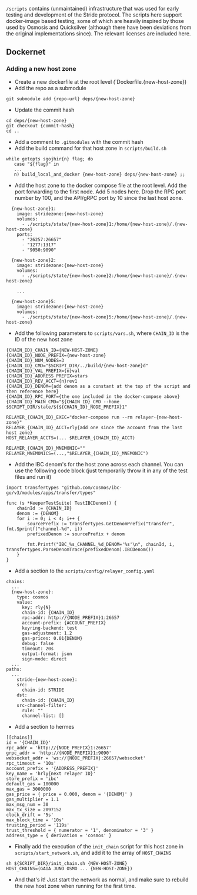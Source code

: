 `/scripts` contains (unmaintained) infrastructure that was used for early testing and development of the Stride protocol. The scripts here support docker-image based testing, some of which are heavily inspired by those used by Osmosis and Quicksilver (although there have been deviations from the original implementations since). The relevant licenses are included here.

## Dockernet
### Adding a new host zone
* Create a new dockerfile at the root level (`Dockerfile.{new-host-zone})
* Add the repo as a submodule
```
git submodule add {repo-url} deps/{new-host-zone}
```
* Update the commit hash
```
cd deps/{new-host-zone}
git checkout {commit-hash}
cd ..
```
* Add a comment to `.gitmodules` with the commit hash
* Add the build command for that host zone in `scripts/build.sh`
```
while getopts sgojhir{n} flag; do
   case "${flag}" in
   ...
   n) build_local_and_docker {new-host-zone} deps/{new-host-zone} ;;  
```
* Add the host zone to the docker compose file at the root level. Add the port forwarding to the first node. Add 5 nodes here. Drop the RPC port number by 100, and the API/gRPC port by 10 since the last host zone.
```
  {new-host-zone}1:
    image: stridezone:{new-host-zone}
    volumes:
      - ./scripts/state/{new-host-zone}1:/home/{new-host-zone}/.{new-host-zone}
    ports:
      - "26257:26657"
      - "1277:1317"
      - "9050:9090"

  {new-host-zone}2:
    image: stridezone:{new-host-zone}
    volumes:
      - ./scripts/state/{new-host-zone}2:/home/{new-host-zone}/.{new-host-zone}

    ...

  {new-host-zone}5:
    image: stridezone:{new-host-zone}
    volumes:
      - ./scripts/state/{new-host-zone}5:/home/{new-host-zone}/.{new-host-zone}
```
* Add the following parameters to `scripts/vars.sh`, where `CHAIN_ID` is the ID of the new host zone
```
{CHAIN_ID}_CHAIN_ID={NEW-HOST-ZONE}
{CHAIN_ID}_NODE_PREFIX={new-host-zone}
{CHAIN_ID}_NUM_NODES=3
{CHAIN_ID}_CMD="$SCRIPT_DIR/../build/{new-host-zone}d"
{CHAIN_ID}_VAL_PREFIX={n}val
{CHAIN_ID}_ADDRESS_PREFIX=stars
{CHAIN_ID}_REV_ACCT={n}rev1
{CHAIN_ID}_DENOM={add denom as a constant at the top of the script and then reference here}
{CHAIN_ID}_RPC_PORT={the one included in the docker-compose above}
{CHAIN_ID}_MAIN_CMD="${CHAIN_ID}_CMD --home $SCRIPT_DIR/state/${${CHAIN_ID}_NODE_PREFIX}1"

RELAYER_{CHAIN_ID}_EXEC="docker-compose run --rm relayer-{new-host-zone}"
RELAYER_{CHAIN_ID}_ACCT=rly{add one since the account from the last host zone}
HOST_RELAYER_ACCTS=(... $RELAYER_{CHAIN_ID}_ACCT)

RELAYER_{CHAIN_ID}_MNEMONIC=""
RELAYER_MNEMONICS=(...,"$RELAYER_{CHAIN_ID}_MNEMONIC")

```
* Add the IBC denom's for the host zone across each channel. You can use the following code block (just temporarily throw it in any of the test files and run it)
```
import transfertypes "github.com/cosmos/ibc-go/v3/modules/apps/transfer/types"

func (s *KeeperTestSuite) TestIBCDenom() {
	chainId := {CHAIN_ID}
	denom := {DENOM}
	for i := 0; i < 4; i++ {
		sourcePrefix := transfertypes.GetDenomPrefix("transfer", fmt.Sprintf("channel-%d", i))
		prefixedDenom := sourcePrefix + denom

		fmt.Printf("IBC_%s_CHANNEL_%d_DENOM='%s'\n", chainId, i, transfertypes.ParseDenomTrace(prefixedDenom).IBCDenom())
	}
}
```
* Add a section to the `scripts/config/relayer_config.yaml`
```
chains:
  ...
  {new-host-zone}:
    type: cosmos
    value:
      key: rly{N}
      chain-id: {CHAIN_ID}
      rpc-addr: http://{NODE_PREFIX}1:26657
      account-prefix: {ACCOUNT_PREFIX}
      keyring-backend: test
      gas-adjustment: 1.2
      gas-prices: 0.01{DENOM}
      debug: false
      timeout: 20s
      output-format: json
      sign-mode: direct
  ...
paths:
  ...
    stride-{new-host-zone}:
    src:
      chain-id: STRIDE
    dst:
      chain-id: {CHAIN_ID}
    src-channel-filter:
      rule: ""
      channel-list: []
```
* Add a section to hermes
```
[[chains]]
id = '{CHAIN_ID}'
rpc_addr = 'http://{NODE_PREFIX}1:26657'
grpc_addr = 'http://{NODE_PREFIX}1:9090'
websocket_addr = 'ws://{NODE_PREFIX}:26657/websocket'
rpc_timeout = '10s'
account_prefix = '{ADDRESS_PREFIX}'
key_name = 'hrly{next relayer ID}'
store_prefix = 'ibc'
default_gas = 100000
max_gas = 3000000
gas_price = { price = 0.000, denom = '{DENOM}' }
gas_multiplier = 1.1
max_msg_num = 30
max_tx_size = 2097152
clock_drift = '5s'
max_block_time = '10s'
trusting_period = '119s'
trust_threshold = { numerator = '1', denominator = '3' }
address_type = { derivation = 'cosmos' }
```
* Finally add the execution of the `init_chain` script for this host zone in `scripts/start_network.sh`, and add it to the array of `HOST_CHAINS`
```
sh ${SCRIPT_DIR}/init_chain.sh {NEW-HOST-ZONE}
HOST_CHAINS=(GAIA JUNO OSMO ... {NEW-HOST-ZONE})
```
* And that's it! Just start the network as normal, and make sure to rebuild the new host zone when running for the first time.  